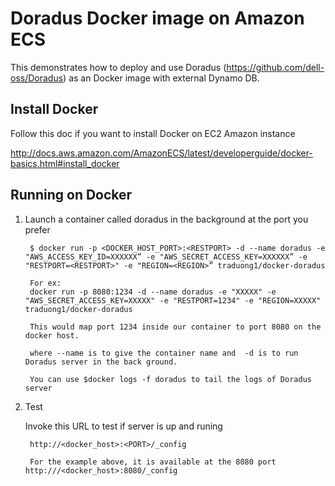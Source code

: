 Doradus Docker image on Amazon ECS
==================================

This demonstrates how to deploy and use Doradus (https://github.com/dell-oss/Doradus) as an Docker image with external Dynamo DB.

Install Docker
----------------
Follow this doc if you want to install Docker on EC2 Amazon instance

http://docs.aws.amazon.com/AmazonECS/latest/developerguide/docker-basics.html#install_docker

Running on Docker
----------------

1. Launch a container called doradus in the background at the port you prefer

        $ docker run -p <DOCKER_HOST_PORT>:<RESTPORT> -d --name doradus -e "AWS_ACCESS_KEY_ID=XXXXXX” -e "AWS_SECRET_ACCESS_KEY=XXXXXX” -e "RESTPORT=<RESTPORT>" -e "REGION=<REGION>” traduong1/docker-doradus

        For ex:
        docker run -p 8080:1234 -d --name doradus -e "XXXXX" -e "AWS_SECRET_ACCESS_KEY=XXXXX" -e "RESTPORT=1234" -e "REGION=XXXXX" traduong1/docker-doradus
        
        This would map port 1234 inside our container to port 8080 on the docker host. 
        
        where --name is to give the container name and  -d is to run Doradus server in the back ground. 
        
        You can use $docker logs -f doradus to tail the logs of Doradus server
              
2. Test

   Invoke this URL to test if server is up and runing

        http://<docker_host>:<PORT>/_config
        
        For the example above, it is available at the 8080 port http:///<docker_host>:8080/_config